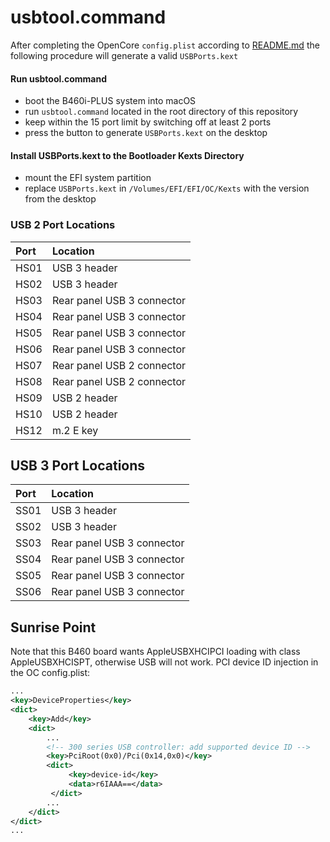 # usbtool.command

After completing the OpenCore `config.plist` according to [README.md](/README.md) the following procedure will generate a valid `USBPorts.kext`

#### Run usbtool.command

- boot the B460i-PLUS system into macOS
- run `usbtool.command` located in the root directory of this repository
- keep within the 15 port limit by switching off at least 2 ports
- press the button to generate `USBPorts.kext` on the desktop

#### Install USBPorts.kext to the Bootloader Kexts Directory

- mount the EFI system partition
- replace `USBPorts.kext` in `/Volumes/EFI/EFI/OC/Kexts` with the version from the desktop

### USB 2 Port Locations

| Port | Location                   |
|:-----|:---------------------------|
| HS01 | USB 3 header               |
| HS02 | USB 3 header               |
| HS03 | Rear panel USB 3 connector |
| HS04 | Rear panel USB 3 connector |
| HS05 | Rear panel USB 3 connector |
| HS06 | Rear panel USB 3 connector |
| HS07 | Rear panel USB 2 connector |
| HS08 | Rear panel USB 2 connector |
| HS09 | USB 2 header               |
| HS10 | USB 2 header               |
| HS12 | m.2 E key                  |

## USB 3 Port Locations

| Port | Location                   |
|:-----|:---------------------------|
| SS01 | USB 3 header               |
| SS02 | USB 3 header               |
| SS03 | Rear panel USB 3 connector |
| SS04 | Rear panel USB 3 connector |
| SS05 | Rear panel USB 3 connector |
| SS06 | Rear panel USB 3 connector |

## Sunrise Point

Note that this B460 board wants AppleUSBXHCIPCI loading with class AppleUSBXHCISPT, otherwise USB will not work. PCI device ID injection in the OC config.plist:

```xml
...
<key>DeviceProperties</key>
<dict>
    <key>Add</key>
    <dict>
        ...
        <!-- 300 series USB controller: add supported device ID -->
        <key>PciRoot(0x0)/Pci(0x14,0x0)</key>
        <dict>
             <key>device-id</key>
             <data>r6IAAA==</data>
         </dict>
        ...
    </dict>
</dict>
...

```
